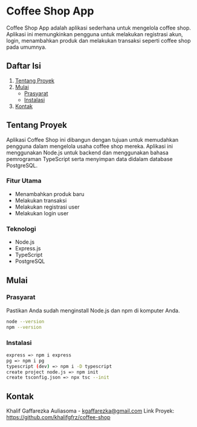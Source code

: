 # Coffee Shop App

Coffee Shop App adalah aplikasi sederhana untuk mengelola coffee shop. Aplikasi ini memungkinkan pengguna untuk melakukan registrasi akun, login, menambahkan produk dan melakukan transaksi seperti coffee shop pada umumnya.

## Daftar Isi

1. [Tentang Proyek](#tentang-proyek)
2. [Mulai](#mulai)
   - [Prasyarat](#prasyarat)
   - [Instalasi](#instalasi)
3. [Kontak](#kontak)

## Tentang Proyek

Aplikasi Coffee Shop ini dibangun dengan tujuan untuk memudahkan pengguna dalam mengelola usaha coffee shop mereka. Aplikasi ini menggunakan Node.js untuk backend dan menggunakan bahasa pemrograman TypeScript serta menyimpan data didalam database PostgreSQL.

### Fitur Utama

- Menambahkan produk baru
- Melakukan transaksi
- Melakukan registrasi user
- Melakukan login user

### Teknologi

- Node.js
- Express.js
- TypeScript
- PostgreSQL

## Mulai

### Prasyarat

Pastikan Anda sudah menginstall Node.js dan npm di komputer Anda.

```bash
node --version
npm --version
```

### Instalasi

```bash
express => npm i express
pg => npm i pg
typescript (dev) => npm i -D typescript
create project node.js => npm init
create tsconfig.json => npx tsc --init
```

## Kontak

Khalif Gaffarezka Auliasoma - kgaffarezka@gmail.com
Link Proyek: https://github.com/khalifgfrz/coffee-shop
